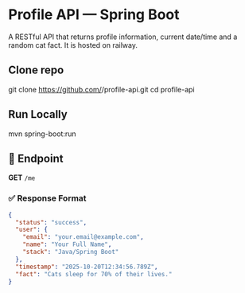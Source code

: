 # Profile API — Spring Boot

A  RESTful API that returns profile information, current date/time and a random cat fact. It is hosted on railway. 

## Clone repo
git clone https://github.com/<your-username>/profile-api.git
cd profile-api

## Run Locally
mvn spring-boot:run

## 🚀 Endpoint
**GET** `/me`

### ✅ Response Format
```json
{
  "status": "success",
  "user": {
    "email": "your.email@example.com",
    "name": "Your Full Name",
    "stack": "Java/Spring Boot"
  },
  "timestamp": "2025-10-20T12:34:56.789Z",
  "fact": "Cats sleep for 70% of their lives."
}



